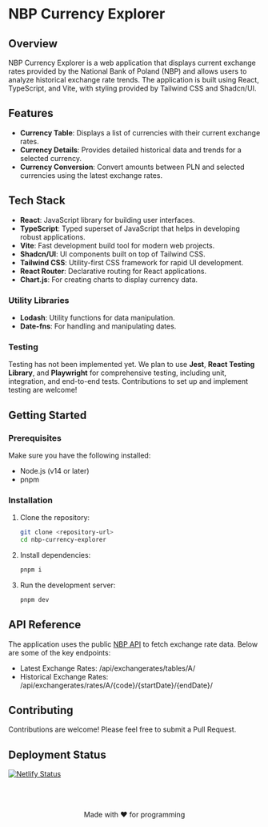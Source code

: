 # NBP Currency Explorer

## Overview

NBP Currency Explorer is a web application that displays current exchange rates provided by the National Bank of Poland (NBP) and allows users to analyze historical exchange rate trends. The application is built using React, TypeScript, and Vite, with styling provided by Tailwind CSS and Shadcn/UI.

## Features

- **Currency Table**: Displays a list of currencies with their current exchange rates.
- **Currency Details**: Provides detailed historical data and trends for a selected currency.
- **Currency Conversion**: Convert amounts between PLN and selected currencies using the latest exchange rates.

## Tech Stack

- **React**: JavaScript library for building user interfaces.
- **TypeScript**: Typed superset of JavaScript that helps in developing robust applications.
- **Vite**: Fast development build tool for modern web projects.
- **Shadcn/UI**: UI components built on top of Tailwind CSS.
- **Tailwind CSS**: Utility-first CSS framework for rapid UI development.
- **React Router**: Declarative routing for React applications.
- **Chart.js**: For creating charts to display currency data.

### Utility Libraries

- **Lodash**: Utility functions for data manipulation.
- **Date-fns**: For handling and manipulating dates.

### Testing

Testing has not been implemented yet. We plan to use **Jest**, **React Testing Library**, and **Playwright** for comprehensive testing, including unit, integration, and end-to-end tests. Contributions to set up and implement testing are welcome!

## Getting Started

### Prerequisites

Make sure you have the following installed:

- Node.js (v14 or later)
- pnpm

### Installation

1. Clone the repository:

   ```bash
   git clone <repository-url>
   cd nbp-currency-explorer
   ```

2. Install dependencies:

   ```bash
   pnpm i
   ```

3. Run the development server:

   ```bash
   pnpm dev
   ```

## API Reference

The application uses the public [NBP API](https://api.nbp.pl/) to fetch exchange rate data. Below are some of the key endpoints:

- Latest Exchange Rates: /api/exchangerates/tables/A/
- Historical Exchange Rates: /api/exchangerates/rates/A/{code}/{startDate}/{endDate}/

## Contributing

Contributions are welcome! Please feel free to submit a Pull Request.

## Deployment Status

[![Netlify Status](https://api.netlify.com/api/v1/badges/e94f903a-9efc-48ba-a4d9-79cc331eaa70/deploy-status)](https://app.netlify.com/sites/nbp-currency-explorer/deploys)

<p align="center" style="padding-top: 50px;">Made with ❤️ for programming</p>
